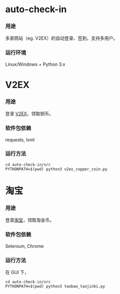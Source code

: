 auto-check-in
=======

### 用途
多家网站（eg. V2EX）的自动登录、签到，支持多用户。
### 运行环境
Linux/Windows + Python 3.x

# V2EX
### 用途
登录 [V2EX](https://www.v2ex.com/)，领取铜币。
### 软件包依赖
requests, lxml
### 运行方法
```
cd auto-check-in/src
PYTHONPATH=$(pwd) python3 v2ex_copper_coin.py
```

# 淘宝
### 用途
登录[淘宝](https://www.taobao.com/)，领取淘金币。
### 软件包依赖
Selenium, Chrome
### 运行方法
在 GUI 下，  
```
cd auto-check-in/src
PYTHONPATH=$(pwd) python3 taobao_taojinbi.py
```



